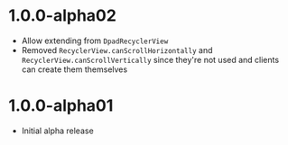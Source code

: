 # 1.0.0-alpha02

- Allow extending from `DpadRecyclerView`
- Removed `RecyclerView.canScrollHorizontally` and `RecyclerView.canScrollVertically` since they're not used and clients can create them themselves

# 1.0.0-alpha01

- Initial alpha release